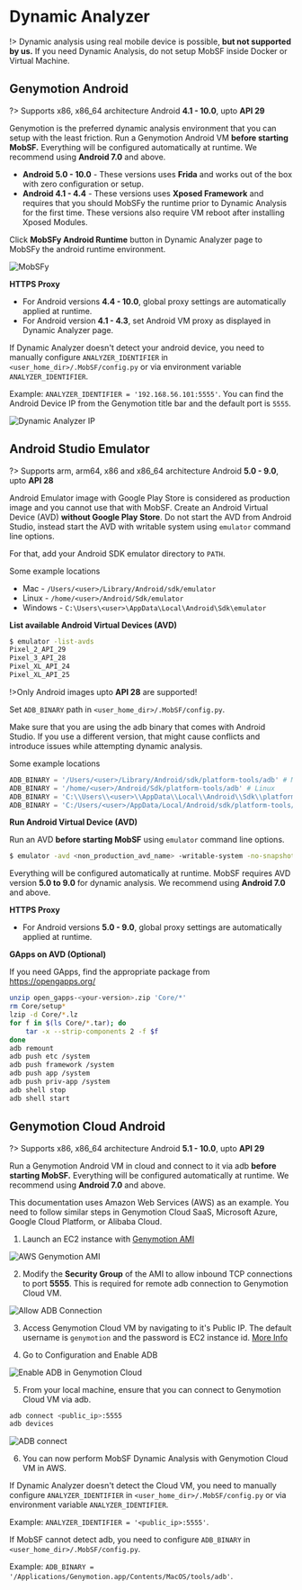 # Dynamic Analyzer

!> Dynamic analysis using real mobile device is possible, **but not supported by us.** If you need Dynamic Analysis, do not setup MobSF inside Docker or Virtual Machine.

## Genymotion Android
?> Supports x86, x86_64 architecture Android **4.1 - 10.0**, upto **API 29**

Genymotion is the preferred dynamic analysis environment that you can setup with the least friction. Run a Genymotion Android VM **before starting MobSF.** Everything will be configured automatically at runtime. We recommend using **Android 7.0** and above.

* **Android 5.0 - 10.0** - These versions uses **Frida** and works out of the box with zero configuration or setup.
* **Android 4.1 - 4.4** - These versions uses **Xposed Framework** and requires that you should MobSFy the runtime prior to Dynamic Analysis for the first time. These versions also require VM reboot after installing Xposed Modules.

Click **MobSFy Android Runtime** button in Dynamic Analyzer page to MobSFy the android runtime environment.

![MobSFy](https://user-images.githubusercontent.com/4301109/77839885-11033780-714f-11ea-9d52-df7b0bd314a0.png)

**HTTPS Proxy**

* For Android versions **4.4 - 10.0**, global proxy settings are automatically applied at runtime.
* For Android version **4.1 - 4.3**, set Android VM proxy as displayed in Dynamic Analyzer page.

If Dynamic Analyzer doesn't detect your android device, you need to manually configure `ANALYZER_IDENTIFIER` in `<user_home_dir>/.MobSF/config.py` or via environment variable `ANALYZER_IDENTIFIER`.

Example: `ANALYZER_IDENTIFIER = '192.168.56.101:5555'`.
You can find the Android Device IP from the Genymotion title bar and the default port is `5555`.

![Dynamic Analyzer IP](https://user-images.githubusercontent.com/4301109/65379210-0b312300-dce2-11e9-8827-f63d3b95dfd1.png)

## Android Studio Emulator
?> Supports arm, arm64, x86 and x86_64 architecture Android **5.0 - 9.0**, upto **API 28**

Android Emulator image with Google Play Store is considered as production image and you cannot use that with MobSF.
Create an Android Virtual Device (AVD) **without Google Play Store**. Do not start the AVD from Android Studio, instead start the AVD with writable system using `emulator` command line options. 

For that, add your Android SDK emulator directory to `PATH`.

Some example locations

* Mac - `/Users/<user>/Library/Android/sdk/emulator`
* Linux - `/home/<user>/Android/Sdk/emulator`
* Windows - `C:\Users\<user>\AppData\Local\Android\Sdk\emulator`

**List available Android Virtual Devices (AVD)**

```bash
$ emulator -list-avds
Pixel_2_API_29
Pixel_3_API_28
Pixel_XL_API_24
Pixel_XL_API_25
```

!>Only Android images upto **API 28** are supported!


Set `ADB_BINARY` path in `<user_home_dir>/.MobSF/config.py`.

Make sure that you are using the adb binary that comes with Android Studio. If you use a different version, that might cause conflicts and introduce issues while attempting dynamic analysis.

Some example locations

```python
ADB_BINARY = '/Users/<user>/Library/Android/sdk/platform-tools/adb' # Mac
ADB_BINARY = '/home/<user>/Android/Sdk/platform-tools/adb' # Linux
ADB_BINARY = 'C:\\Users\\<user>\\AppData\\Local\\Android\\Sdk\\platform-tools\\adb.exe' # Windows
ADB_BINARY = 'C:/Users/<user>/AppData/Local/Android/sdk/platform-tools/adb.exe' # Windows
```

**Run Android Virtual Device (AVD)**

Run an AVD **before starting MobSF** using `emulator` command line options. 

```bash
$ emulator -avd <non_production_avd_name> -writable-system -no-snapshot
```

Everything will be configured automatically at runtime. MobSF requires AVD version **5.0 to 9.0** for dynamic analysis. We recommend using **Android 7.0** and above.

**HTTPS Proxy**

* For Android versions **5.0 - 9.0**, global proxy settings are automatically applied at runtime.

**GApps on AVD (Optional)**

If you need GApps, find the appropriate package from <https://opengapps.org/>

```bash
unzip open_gapps-<your-version>.zip 'Core/*'
rm Core/setup*
lzip -d Core/*.lz
for f in $(ls Core/*.tar); do
    tar -x --strip-components 2 -f $f
done
adb remount
adb push etc /system
adb push framework /system
adb push app /system
adb push priv-app /system
adb shell stop
adb shell start
```

## Genymotion Cloud Android
?> Supports x86, x86_64 architecture Android **5.1 - 10.0**, upto **API 29**

Run a Genymotion Android VM in cloud and connect to it via adb **before starting MobSF.** Everything will be configured automatically at runtime. We recommend using **Android 7.0** and above.

This documentation uses Amazon Web Services (AWS) as an example. You need to follow similar steps in Genymotion Cloud SaaS, Microsoft Azure, Google Cloud Platform, or Alibaba Cloud.

1. Launch an EC2 instance with [Genymotion AMI](https://aws.amazon.com/marketplace/seller-profile?id=933724b4-d35f-4266-905e-e52e4792bc45)

![AWS Genymotion AMI](https://user-images.githubusercontent.com/4301109/81505732-7bb3a100-92bf-11ea-9ba5-b1899810db2e.png)

2. Modify the **Security Group** of the AMI to allow inbound TCP connections to port **5555**. This is required for remote adb connection to Genymotion Cloud VM.

![Allow ADB Connection](https://user-images.githubusercontent.com/4301109/81505878-9b979480-92c0-11ea-9456-32cf5254d381.png)

3. Access Genymotion Cloud VM by navigating to it's Public IP. The default username is `genymotion` and the password is EC2 instance id. 
[More Info](https://docs.genymotion.com/paas/8.0/02_Getting_Started/021_AWS.html#create-and-set-up-an-instance)

4. Go to Configuration and Enable ADB

![Enable ADB in Genymotion Cloud](https://user-images.githubusercontent.com/4301109/81505975-46a84e00-92c1-11ea-82a5-8912f96849b1.png)

5. From your local machine, ensure that you can connect to Genymotion Cloud VM via adb.

```bash
adb connect <public_ip>:5555
adb devices
```
![ADB connect](https://user-images.githubusercontent.com/4301109/81506018-9be45f80-92c1-11ea-8486-fcac8daee7be.png)

6. You can now perform MobSF Dynamic Analysis with Genymotion Cloud VM in AWS.

If Dynamic Analyzer doesn't detect the Cloud VM, you need to manually configure `ANALYZER_IDENTIFIER` in `<user_home_dir>/.MobSF/config.py` or via environment variable `ANALYZER_IDENTIFIER`.

Example: `ANALYZER_IDENTIFIER = '<public_ip>:5555'`.

If MobSF cannot detect adb, you need to configure `ADB_BINARY` in `<user_home_dir>/.MobSF/config.py`.

Example: `ADB_BINARY = '/Applications/Genymotion.app/Contents/MacOS/tools/adb'`.

